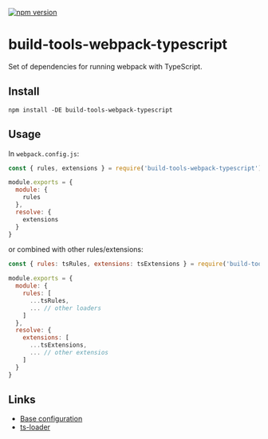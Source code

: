 [![npm version](https://badge.fury.io/js/build-tools-webpack-typescript.svg)](https://npmjs.com/package/build-tools-webpack-typescript)

# build-tools-webpack-typescript

Set of dependencies for running webpack with TypeScript.

## Install

```
npm install -DE build-tools-webpack-typescript
```

## Usage

In `webpack.config.js`:

```javascript
const { rules, extensions } = require('build-tools-webpack-typescript');

module.exports = {
  module: {
    rules
  },
  resolve: {
    extensions
  }
}
```

or combined with other rules/extensions:

```javascript
const { rules: tsRules, extensions: tsExtensions } = require('build-tools-webpack-typescript');

module.exports = {
  module: {
    rules: [
      ...tsRules,
      ... // other loaders
    ]
  },
  resolve: {
    extensions: [
      ...tsExtensions,
      ... // other extensios
    ]
  }
}
```

## Links

- [Base configuration](https://github.com/adidas/js-build-tools/tree/master/packages/build-tools-webpack-typescript)
- [ts-loader](https://github.com/TypeStrong/ts-loader)
